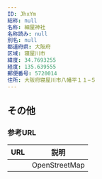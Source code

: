 ```yaml
---
ID: JhxYm
総称: null
名称: 細屋神社
名称読み: null
別名: null
都道府県: 大阪府
区域: 寝屋川市
緯度: 34.7693255
経度: 135.639555
郵便番号: 5720014
住所: 大阪府寝屋川市八幡平１１−５
---
```


## その他

### 参考URL

| URL | 説明          |
| --- | ------------- |
|     | OpenStreetMap |
